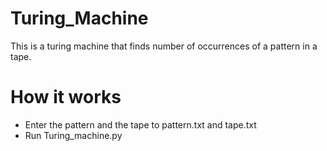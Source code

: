 # Turing_Machine
This is a turing machine that finds number of occurrences of a pattern in a tape.

# How it works
- Enter the pattern and the tape to pattern.txt and tape.txt
- Run Turing_machine.py
